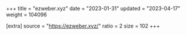 +++
title = "ezweber.xyz"
date = "2023-01-31"
updated = "2023-04-17"
weight = 104096

[extra]
source = "https://ezweber.xyz/"
ratio = 2
size = 102
+++
